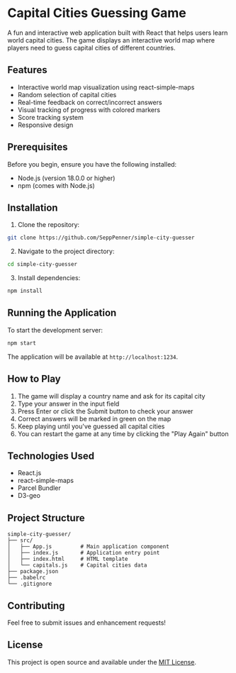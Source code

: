 # Capital Cities Guessing Game

A fun and interactive web application built with React that helps users learn world capital cities. The game displays an interactive world map where players need to guess capital cities of different countries.

## Features

- Interactive world map visualization using react-simple-maps
- Random selection of capital cities
- Real-time feedback on correct/incorrect answers
- Visual tracking of progress with colored markers
- Score tracking system
- Responsive design

## Prerequisites

Before you begin, ensure you have the following installed:
- Node.js (version 18.0.0 or higher)
- npm (comes with Node.js)

## Installation

1. Clone the repository:
```bash
git clone https://github.com/SeppPenner/simple-city-guesser
```

2. Navigate to the project directory:
```bash
cd simple-city-guesser
```

3. Install dependencies:
```bash
npm install
```

## Running the Application

To start the development server:
```bash
npm start
```

The application will be available at `http://localhost:1234`.

## How to Play

1. The game will display a country name and ask for its capital city
2. Type your answer in the input field
3. Press Enter or click the Submit button to check your answer
4. Correct answers will be marked in green on the map
5. Keep playing until you've guessed all capital cities
6. You can restart the game at any time by clicking the "Play Again" button

## Technologies Used

- React.js
- react-simple-maps
- Parcel Bundler
- D3-geo

## Project Structure

```
simple-city-guesser/
├── src/
│   ├── App.js         # Main application component
│   ├── index.js       # Application entry point
│   ├── index.html     # HTML template
│   └── capitals.js    # Capital cities data
├── package.json
├── .babelrc
└── .gitignore
```

## Contributing

Feel free to submit issues and enhancement requests!

## License

This project is open source and available under the [MIT License](https://github.com/SeppPenner/simple-city-guesser/blob/master/License.txt).
